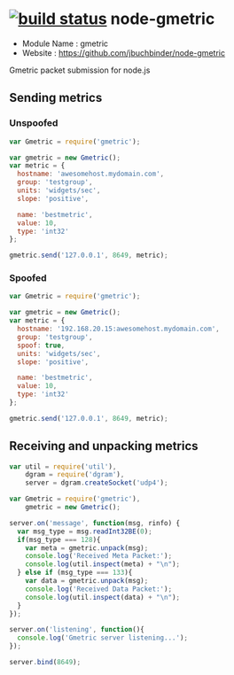 [![build status](https://secure.travis-ci.org/jbuchbinder/node-gmetric.png)](http://travis-ci.org/jbuchbinder/node-gmetric)
node-gmetric
============

* Module Name : gmetric
* Website : https://github.com/jbuchbinder/node-gmetric

Gmetric packet submission for node.js

Sending metrics
---------------

### Unspoofed

```javascript
var Gmetric = require('gmetric');

var gmetric = new Gmetric();
var metric = {
  hostname: 'awesomehost.mydomain.com',
  group: 'testgroup',
  units: 'widgets/sec',
  slope: 'positive',

  name: 'bestmetric',
  value: 10,
  type: 'int32'
};

gmetric.send('127.0.0.1', 8649, metric);
```

### Spoofed

```javascript
var Gmetric = require('gmetric');

var gmetric = new Gmetric();
var metric = {
  hostname: '192.168.20.15:awesomehost.mydomain.com',
  group: 'testgroup',
  spoof: true,
  units: 'widgets/sec',
  slope: 'positive',

  name: 'bestmetric',
  value: 10,
  type: 'int32'
};

gmetric.send('127.0.0.1', 8649, metric);
```

Receiving and unpacking metrics
-------------------------------

```javascript
var util = require('util'),
    dgram = require('dgram'),
    server = dgram.createSocket('udp4');

var Gmetric = require('gmetric'),
    gmetric = new Gmetric();

server.on('message', function(msg, rinfo) {
  var msg_type = msg.readInt32BE(0);
  if(msg_type === 128){
    var meta = gmetric.unpack(msg);
    console.log('Received Meta Packet:');
    console.log(util.inspect(meta) + "\n");
  } else if (msg_type === 133){
    var data = gmetric.unpack(msg);
    console.log('Received Data Packet:');
    console.log(util.inspect(data) + "\n");
  }
});

server.on('listening', function(){
  console.log('Gmetric server listening...');
});

server.bind(8649);
```
